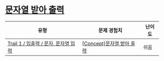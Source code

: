 # [문자열 받아 출력](https://www.codetree.ai/trails/complete/curated-cards/intro-enter-word-and-print)

|유형|문제 경험치|난이도|
|---|---|---|
|[Trail 1 / 입출력 / 문자, 문자열 입력](https://www.codetree.ai/trail-info/novice-low/)|[[Concept]문자열 받아 출력](https://www.codetree.ai/trails/complete/curated-cards/intro-enter-word-and-print/)|쉬움|

